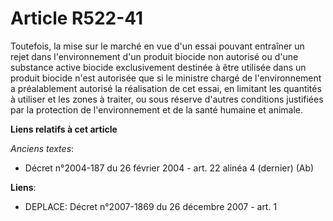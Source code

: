 # Article R522-41

Toutefois, la mise sur le marché en vue d'un essai pouvant entraîner un rejet dans l'environnement d'un produit biocide non
autorisé ou d'une substance active biocide exclusivement destinée à être utilisée dans un produit biocide n'est autorisée que
si le ministre chargé de l'environnement a préalablement autorisé la réalisation de cet essai, en limitant les quantités à
utiliser et les zones à traiter, ou sous réserve d'autres conditions justifiées par la protection de l'environnement et de la
santé humaine et animale.

**Liens relatifs à cet article**

_Anciens textes_:

  - Décret n°2004-187 du 26 février 2004 - art. 22 alinéa 4 (dernier) (Ab)

**Liens**:

  - DEPLACE: Décret n°2007-1869 du 26 décembre 2007 - art. 1
